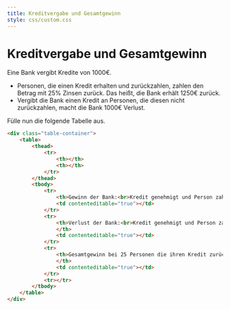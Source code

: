 ```yaml
---
title: Kreditvergabe und Gesamtgewinn
style: css/custom.css
---
```


# Kreditvergabe und Gesamtgewinn

Eine Bank vergibt Kredite von 1000€.

*   Personen, die einen Kredit erhalten und zurückzahlen, zahlen den Betrag mit 25% Zinsen zurück. Das heißt, die Bank erhält 1250€ zurück.
*   Vergibt die Bank einen Kredit an Personen, die diesen nicht zurückzahlen, macht die Bank 1000€ Verlust.

<div class="tip" label="Aufgabe">Fülle nun die folgende Tabelle aus.</div>

```html
<div class="table-container">
    <table>
        <thead>
            <tr>
                <th></th>
                <th></th>
            </tr>
        </thead>
        <tbody>
            <tr>
                <th>Gewinn der Bank:<br>Kredit genehmigt und Person zahlt zurück</th>
                <td contenteditable="true"></td>
            </tr>
            <tr>
                <th>Verlust der Bank:<br>Kredit genehmigt und Person zahlt nicht zurück
                </th>
                <td contenteditable="true"></td>
            </tr>
            <tr>
                <th>Gesamtgewinn bei 25 Personen die ihren Kredit zurückzahlen und 8 Personen die ihren Kredit nicht zurückzahlen
                </th>
                <td contenteditable="true"></td>
            </tr>
            <tr></tr>
        </tbody>
    </table>
</div>
```
